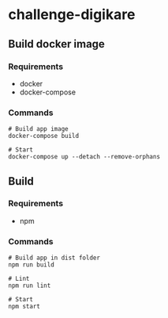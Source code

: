 # challenge-digikare

## Build docker image

### Requirements

- docker
- docker-compose

### Commands

```shell
# Build app image
docker-compose build

# Start
docker-compose up --detach --remove-orphans
```

## Build 

### Requirements

- npm

### Commands

```shell
# Build app in dist folder
npm run build

# Lint
npm run lint

# Start
npm start
```
